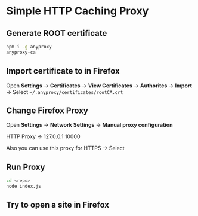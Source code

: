 # Simple HTTP Caching Proxy

## Generate ROOT certificate

```sh
npm i -g anyproxy
anyproxy-ca
```

## Import certificate to in Firefox

Open __Settings__ -> __Certificates__ -> __View Certificates__ -> __Authorites__ -> __Import__ -> Select `~/.anyproxy/certificates/rootCA.crt`

## Change Firefox Proxy

Open __Settings__ -> __Network Settings__ -> __Manual proxy configuration__

HTTP Proxy -> 127.0.0.1 10000

Also you can use this proxy for HTTPS -> Select

## Run Proxy

```sh
cd <repo>
node index.js
```

## Try to open a site in Firefox
